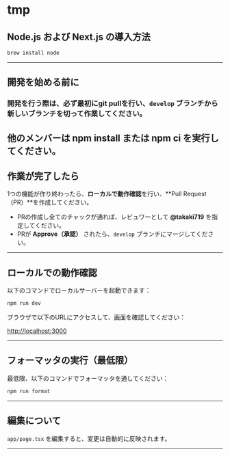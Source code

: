 # tmp

## Node.js および Next.js の導入方法

```bash
brew install node
```

---

## 開発を始める前に

### 開発を行う際は、必ず最初にgit pullを行い、`develop` ブランチから新しいブランチを切って作業してください。
他のメンバーは npm install または npm ci を実行してください。
---

## 作業が完了したら

1つの機能が作り終わったら、**ローカルで動作確認**を行い、**Pull Request（PR）**を作成してください。

- PRの作成し全てのチャックが通れば、レビュワーとして **@takaki719** を指定してください。
- PRが **Approve（承認）** されたら、`develop` ブランチにマージしてください。

---

## ローカルでの動作確認

以下のコマンドでローカルサーバーを起動できます：

```bash
npm run dev
```

ブラウザで以下のURLにアクセスして、画面を確認してください：

[http://localhost:3000](http://localhost:3000)

---

## フォーマッタの実行（最低限）

最低限、以下のコマンドでフォーマッタを通してください：

```bash
npm run format
```

---

## 編集について

`app/page.tsx` を編集すると、変更は自動的に反映されます。

---

